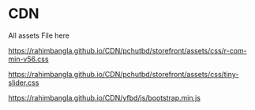# CDN
All assets File here

https://rahimbangla.github.io/CDN/pchutbd/storefront/assets/css/r-com-min-v56.css

https://rahimbangla.github.io/CDN/pchutbd/storefront/assets/css/tiny-slider.css

https://rahimbangla.github.io/CDN/yfbd/js/bootstrap.min.js
